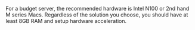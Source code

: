 For a budget server, the recommended hardware is Intel N100 or 2nd hand M series Macs. Regardless of the solution you choose, you should have at least 8GB RAM and setup hardware acceleration. 